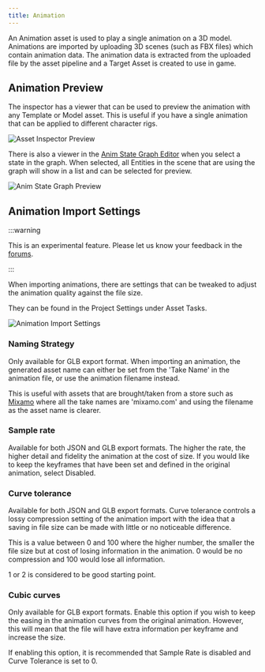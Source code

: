 ```yaml
---
title: Animation
---
```


An Animation asset is used to play a single animation on a 3D model. Animations are imported by uploading 3D scenes (such as FBX files) which contain animation data. The animation data is extracted from the uploaded file by the asset pipeline and a Target Asset is created to use in game.

## Animation Preview

The inspector has a viewer that can be used to preview the animation with any Template or Model asset. This is useful if you have a single animation that can be applied to different character rigs.

![Asset Inspector Preview](/img/user-manual/assets/animation/inspector-preview.gif)

There is also a viewer in the [Anim State Graph Editor][anim-state-graph-editor] when you select a state in the graph. When selected, all Entities in the scene that are using the graph will show in a list and can be selected for preview.

![Anim State Graph Preview](/img/user-manual/assets/animation/anim-state-graph-preview.gif)

## Animation Import Settings

:::warning

This is an experimental feature. Please let us know your feedback in the [forums](https://forum.playcanvas.com/).

:::

When importing animations, there are settings that can be tweaked to adjust the animation quality against the file size.

They can be found in the Project Settings under Asset Tasks.

![Animation Import Settings](/img/user-manual/assets/animation/animation-import-settings.png)

### Naming Strategy

Only available for GLB export format. When importing an animation, the generated asset name can either be set from the 'Take Name' in the animation file, or use the animation filename instead.

This is useful with assets that are brought/taken from a store such as [Mixamo][mixamo] where all the take names are 'mixamo.com' and using the filename as the asset name is clearer.

### Sample rate

Available for both JSON and GLB export formats. The higher the rate, the higher detail and fidelity the animation at the cost of size. If you would like to keep the keyframes that have been set and defined in the original animation, select Disabled.

### Curve tolerance

Available for both JSON and GLB export formats. Curve tolerance controls a lossy compression setting of the animation import with the idea that a saving in file size can be made with little or no noticeable difference.

This is a value between 0 and 100 where the higher number, the smaller the file size but at cost of losing information in the animation. 0 would be no compression and 100 would lose all information.

1 or 2 is considered to be good starting point.

### Cubic curves

Only available for GLB export formats. Enable this option if you wish to keep the easing in the animation curves from the original animation. However, this will mean that the file will have extra information per keyframe and increase the size.

If enabling this option, it is recommended that Sample Rate is disabled and Curve Tolerance is set to 0.

[mixamo]: https://www.mixamo.com/
[anim-state-graph-editor]: /user-manual/animation/anim-state-graph-assets/
